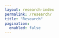 ```yaml
---
layout: research-index
permalink: /research/
title: "Research"
pagination:
  enabled: false
---
```

